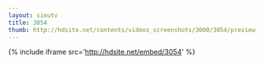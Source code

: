 ```yaml
---
layout: sieutv
title: 3054
thumb: http://hdsite.net/contents/videos_screenshots/3000/3054/preview_360p.mp4.jpg
---
```

{% include iframe src='http://hdsite.net/embed/3054' %}
 
